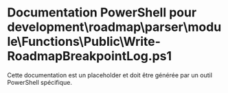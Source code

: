 # Documentation PowerShell pour development\roadmap\parser\module\Functions\Public\Write-RoadmapBreakpointLog.ps1

Cette documentation est un placeholder et doit être générée par un outil PowerShell spécifique.

